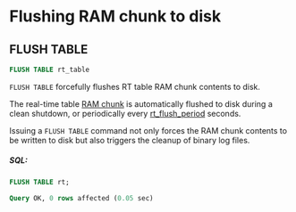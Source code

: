 # Flushing RAM chunk to disk

## FLUSH TABLE

<!-- example flush_rtindex -->

```sql
FLUSH TABLE rt_table
```

`FLUSH TABLE` forcefully flushes RT table RAM chunk contents to disk.

The real-time table [RAM chunk](../../Creating_a_table/Local_tables/Real-time_table.md#Real-time-table-files-structure) is automatically flushed to disk during a clean shutdown, or periodically every [rt_flush_period](../Server_settings/Searchd.md#rt_flush_period) seconds.

Issuing a `FLUSH TABLE` command not only forces the RAM chunk contents to be written to disk but also triggers the cleanup of binary log files.

<!-- intro -->
##### SQL:

<!-- request SQL -->

```sql
FLUSH TABLE rt;
```
<!-- response mysql -->
```sql
Query OK, 0 rows affected (0.05 sec)
```
<!-- end -->

<!-- proofread -->
